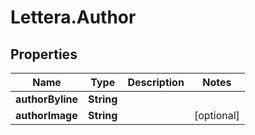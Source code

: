 # Lettera.Author

## Properties

Name | Type | Description | Notes
------------ | ------------- | ------------- | -------------
**authorByline** | **String** |  | 
**authorImage** | **String** |  | [optional] 


